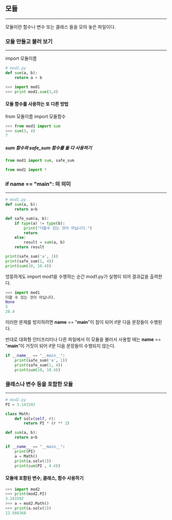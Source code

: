 ## 모듈
- - -
모듈이란 함수나 변수 또는 클래스 들을 모아 놓은 파일이다.
### 모듈 만들고 불러 보기
- - -
import 모듈이름
```python
# mod1.py
def sum(a, b):
    return a + b
```
```python
>>> import mod1
>>> print mod1.sum(3,4)
````
#### 모듈 함수를 사용하는 또 다른 방법
from 모듈이름 import 모듈함수
```python
>>> from mod1 import sum
>>> sum(3, 4)
7
```
##### sum 함수와 safe_sum 함수를 둘 다 사용하기
```python
from mod1 import sum, safe_sum
```
```python
from mod1 import *
```
### if __name__ == "__main__": 의 의미
- - -
```python
# mod1.py
def sum(a, b):
    return a+b

def safe_sum(a, b):
    if type(a) != type(b):
        print("더할수 있는 것이 아닙니다.")
        return
    else:
        result = sum(a, b)
    return result

print(safe_sum('a', 1))
print(safe_sum(1, 4))
print(sum(10, 10.4))
```
엉뚱하게도 import mod1을 수행하는 순간 mod1.py가 실행이 되어 결과값을 출력한다.
```python
>>> import mod1
더할 수 있는 것이 아닙니다.
None
5
20.4
```
이러한 문제를 방지하려면
__name__ == "__main__"이 참이 되어 if문 다음 문장들이 수행된다.

반대로 대화형 인터프리터나 다른 파일에서 이 모듈을 불러서 사용할 때는 __name__ == "__main__"이 거짓이 되어 if문 다음 문장들이 수행되지 않는다.
```python
if __name__ == "__main__":
    print(safe_sum('a', 1))
    print(safe_sum(1, 4))
    print(sum(10, 10.4))
```
### 클래스나 변수 등을 포함한 모듈
- - -
```python
# mod2.py
PI = 3.141592

class Math:
    def solv(self, r):
        return PI * (r ** 2)

def sum(a, b):
    return a+b

if __name__ == "__main__":
    print(PI)
    a = Math()
    print(a.solv(2))
    print(sum(PI , 4.4))
```
#### 모듈에 포함된 변수, 클래스, 함수 사용하기
```python
>>> import mod2
>>> print(mod2.PI)
3.141592
>>> a = mod2.Math()
>>> print(a.solv(2))
12.566368
```